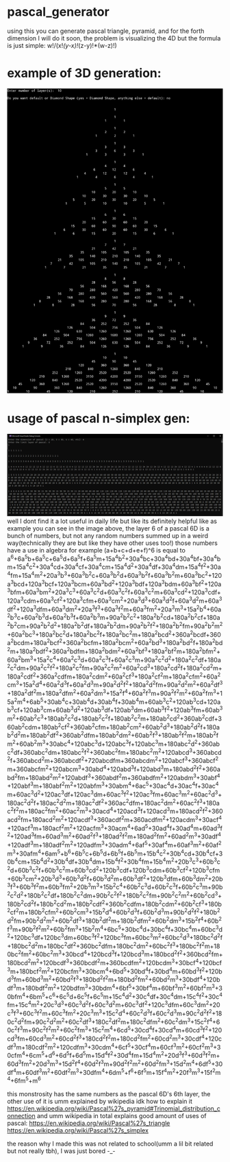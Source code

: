 # pascal_generator
using this you can generate pascal triangle, pyramid, and for the forth dimension I will do it soon, the problem is visualizing the 4D but the formula is just simple: w!/(x!*(y-x)!*(z-y)!*(w-z)!)
# example of 3D generation:
<img src="example.jpg">
<h1>usage of pascal n-simplex gen:</h1>
<img src="exmpl.png">
well I dont find it a lot useful in daily life but like its definitely helpful like as example you can see in the image above, the layer 6 of a pascal 6D is a bunch of numbers, but not any random numbers summed up in a weird way(technically they are but like they have other uses too!) those numbers have a use in algebra for example (a+b+c+d+e+f)^6 is equal to
<br>
a<sup>6</sup>+6a<sup>5</sup>b+6a<sup>5</sup>c+6a<sup>5</sup>d+6a<sup>5</sup>f+6a<sup>5</sup>m+15a<sup>4</sup>b<sup>2</sup>+30a<sup>4</sup>bc+30a<sup>4</sup>bd+30a<sup>4</sup>bf+30a<sup>4</sup>bm+15a<sup>4</sup>c<sup>2</sup>+30a<sup>4</sup>cd+30a<sup>4</sup>cf+30a<sup>4</sup>cm+15a<sup>4</sup>d<sup>2</sup>+30a<sup>4</sup>df+30a<sup>4</sup>dm+15a<sup>4</sup>f<sup>2</sup>+30a<sup>4</sup>fm+15a<sup>4</sup>m<sup>2</sup>+20a<sup>3</sup>b<sup>3</sup>+60a<sup>3</sup>b<sup>2</sup>c+60a<sup>3</sup>b<sup>2</sup>d+60a<sup>3</sup>b<sup>2</sup>f+60a<sup>3</sup>b<sup>2</sup>m+60a<sup>3</sup>bc<sup>2</sup>+120a<sup>3</sup>bcd+120a<sup>3</sup>bcf+120a<sup>3</sup>bcm+60a<sup>3</sup>bd<sup>2</sup>+120a<sup>3</sup>bdf+120a<sup>3</sup>bdm+60a<sup>3</sup>bf<sup>2</sup>+120a<sup>3</sup>bfm+60a<sup>3</sup>bm<sup>2</sup>+20a<sup>3</sup>c<sup>3</sup>+60a<sup>3</sup>c<sup>2</sup>d+60a<sup>3</sup>c<sup>2</sup>f+60a<sup>3</sup>c<sup>2</sup>m+60a<sup>3</sup>cd<sup>2</sup>+120a<sup>3</sup>cdf+120a<sup>3</sup>cdm+60a<sup>3</sup>cf<sup>2</sup>+120a<sup>3</sup>cfm+60a<sup>3</sup>cm<sup>2</sup>+20a<sup>3</sup>d<sup>3</sup>+60a<sup>3</sup>d<sup>2</sup>f+60a<sup>3</sup>d<sup>2</sup>m+60a<sup>3</sup>df<sup>2</sup>+120a<sup>3</sup>dfm+60a<sup>3</sup>dm<sup>2</sup>+20a<sup>3</sup>f<sup>3</sup>+60a<sup>3</sup>f<sup>2</sup>m+60a<sup>3</sup>fm<sup>2</sup>+20a<sup>3</sup>m<sup>3</sup>+15a<sup>2</sup>b<sup>4</sup>+60a<sup>2</sup>b<sup>3</sup>c+60a<sup>2</sup>b<sup>3</sup>d+60a<sup>2</sup>b<sup>3</sup>f+60a<sup>2</sup>b<sup>3</sup>m+90a<sup>2</sup>b<sup>2</sup>c<sup>2</sup>+180a<sup>2</sup>b<sup>2</sup>cd+180a<sup>2</sup>b<sup>2</sup>cf+180a<sup>2</sup>b<sup>2</sup>cm+90a<sup>2</sup>b<sup>2</sup>d<sup>2</sup>+180a<sup>2</sup>b<sup>2</sup>df+180a<sup>2</sup>b<sup>2</sup>dm+90a<sup>2</sup>b<sup>2</sup>f<sup>2</sup>+180a<sup>2</sup>b<sup>2</sup>fm+90a<sup>2</sup>b<sup>2</sup>m<sup>2</sup>+60a<sup>2</sup>bc<sup>3</sup>+180a<sup>2</sup>bc<sup>2</sup>d+180a<sup>2</sup>bc<sup>2</sup>f+180a<sup>2</sup>bc<sup>2</sup>m+180a<sup>2</sup>bcd<sup>2</sup>+360a<sup>2</sup>bcdf+360a<sup>2</sup>bcdm+180a<sup>2</sup>bcf<sup>2</sup>+360a<sup>2</sup>bcfm+180a<sup>2</sup>bcm<sup>2</sup>+60a<sup>2</sup>bd<sup>3</sup>+180a<sup>2</sup>bd<sup>2</sup>f+180a<sup>2</sup>bd<sup>2</sup>m+180a<sup>2</sup>bdf<sup>2</sup>+360a<sup>2</sup>bdfm+180a<sup>2</sup>bdm<sup>2</sup>+60a<sup>2</sup>bf<sup>3</sup>+180a<sup>2</sup>bf<sup>2</sup>m+180a<sup>2</sup>bfm<sup>2</sup>+60a<sup>2</sup>bm<sup>3</sup>+15a<sup>2</sup>c<sup>4</sup>+60a<sup>2</sup>c<sup>3</sup>d+60a<sup>2</sup>c<sup>3</sup>f+60a<sup>2</sup>c<sup>3</sup>m+90a<sup>2</sup>c<sup>2</sup>d<sup>2</sup>+180a<sup>2</sup>c<sup>2</sup>df+180a<sup>2</sup>c<sup>2</sup>dm+90a<sup>2</sup>c<sup>2</sup>f<sup>2</sup>+180a<sup>2</sup>c<sup>2</sup>fm+90a<sup>2</sup>c<sup>2</sup>m<sup>2</sup>+60a<sup>2</sup>cd<sup>3</sup>+180a<sup>2</sup>cd<sup>2</sup>f+180a<sup>2</sup>cd<sup>2</sup>m+180a<sup>2</sup>cdf<sup>2</sup>+360a<sup>2</sup>cdfm+180a<sup>2</sup>cdm<sup>2</sup>+60a<sup>2</sup>cf<sup>3</sup>+180a<sup>2</sup>cf<sup>2</sup>m+180a<sup>2</sup>cfm<sup>2</sup>+60a<sup>2</sup>cm<sup>3</sup>+15a<sup>2</sup>d<sup>4</sup>+60a<sup>2</sup>d<sup>3</sup>f+60a<sup>2</sup>d<sup>3</sup>m+90a<sup>2</sup>d<sup>2</sup>f<sup>2</sup>+180a<sup>2</sup>d<sup>2</sup>fm+90a<sup>2</sup>d<sup>2</sup>m<sup>2</sup>+60a<sup>2</sup>df<sup>3</sup>+180a<sup>2</sup>df<sup>2</sup>m+180a<sup>2</sup>dfm<sup>2</sup>+60a<sup>2</sup>dm<sup>3</sup>+15a<sup>2</sup>f<sup>4</sup>+60a<sup>2</sup>f<sup>3</sup>m+90a<sup>2</sup>f<sup>2</sup>m<sup>2</sup>+60a<sup>2</sup>fm<sup>3</sup>+15a<sup>2</sup>m<sup>4</sup>+6ab<sup>5</sup>+30ab<sup>4</sup>c+30ab<sup>4</sup>d+30ab<sup>4</sup>f+30ab<sup>4</sup>m+60ab<sup>3</sup>c<sup>2</sup>+120ab<sup>3</sup>cd+120ab<sup>3</sup>cf+120ab<sup>3</sup>cm+60ab<sup>3</sup>d<sup>2</sup>+120ab<sup>3</sup>df+120ab<sup>3</sup>dm+60ab<sup>3</sup>f<sup>2</sup>+120ab<sup>3</sup>fm+60ab<sup>3</sup>m<sup>2</sup>+60ab<sup>2</sup>c<sup>3</sup>+180ab<sup>2</sup>c<sup>2</sup>d+180ab<sup>2</sup>c<sup>2</sup>f+180ab<sup>2</sup>c<sup>2</sup>m+180ab<sup>2</sup>cd<sup>2</sup>+360ab<sup>2</sup>cdf+360ab<sup>2</sup>cdm+180ab<sup>2</sup>cf<sup>2</sup>+360ab<sup>2</sup>cfm+180ab<sup>2</sup>cm<sup>2</sup>+60ab<sup>2</sup>d<sup>3</sup>+180ab<sup>2</sup>d<sup>2</sup>f+180ab<sup>2</sup>d<sup>2</sup>m+180ab<sup>2</sup>df<sup>2</sup>+360ab<sup>2</sup>dfm+180ab<sup>2</sup>dm<sup>2</sup>+60ab<sup>2</sup>f<sup>3</sup>+180ab<sup>2</sup>f<sup>2</sup>m+180ab<sup>2</sup>fm<sup>2</sup>+60ab<sup>2</sup>m<sup>3</sup>+30abc<sup>4</sup>+120abc<sup>3</sup>d+120abc<sup>3</sup>f+120abc<sup>3</sup>m+180abc<sup>2</sup>d<sup>2</sup>+360abc<sup>2</sup>df+360abc<sup>2</sup>dm+180abc<sup>2</sup>f<sup>2</sup>+360abc<sup>2</sup>fm+180abc<sup>2</sup>m<sup>2</sup>+120abcd<sup>3</sup>+360abcd<sup>2</sup>f+360abcd<sup>2</sup>m+360abcdf<sup>2</sup>+720abcdfm+360abcdm<sup>2</sup>+120abcf<sup>3</sup>+360abcf<sup>2</sup>m+360abcfm<sup>2</sup>+120abcm<sup>3</sup>+30abd<sup>4</sup>+120abd<sup>3</sup>f+120abd<sup>3</sup>m+180abd<sup>2</sup>f<sup>2</sup>+360abd<sup>2</sup>fm+180abd<sup>2</sup>m<sup>2</sup>+120abdf<sup>3</sup>+360abdf<sup>2</sup>m+360abdfm<sup>2</sup>+120abdm<sup>3</sup>+30abf<sup>4</sup>+120abf<sup>3</sup>m+180abf<sup>2</sup>m<sup>2</sup>+120abfm<sup>3</sup>+30abm<sup>4</sup>+6ac<sup>5</sup>+30ac<sup>4</sup>d+30ac<sup>4</sup>f+30ac<sup>4</sup>m+60ac<sup>3</sup>d<sup>2</sup>+120ac<sup>3</sup>df+120ac<sup>3</sup>dm+60ac<sup>3</sup>f<sup>2</sup>+120ac<sup>3</sup>fm+60ac<sup>3</sup>m<sup>2</sup>+60ac<sup>2</sup>d<sup>3</sup>+180ac<sup>2</sup>d<sup>2</sup>f+180ac<sup>2</sup>d<sup>2</sup>m+180ac<sup>2</sup>df<sup>2</sup>+360ac<sup>2</sup>dfm+180ac<sup>2</sup>dm<sup>2</sup>+60ac<sup>2</sup>f<sup>3</sup>+180ac<sup>2</sup>f<sup>2</sup>m+180ac<sup>2</sup>fm<sup>2</sup>+60ac<sup>2</sup>m<sup>3</sup>+30acd<sup>4</sup>+120acd<sup>3</sup>f+120acd<sup>3</sup>m+180acd<sup>2</sup>f<sup>2</sup>+360acd<sup>2</sup>fm+180acd<sup>2</sup>m<sup>2</sup>+120acdf<sup>3</sup>+360acdf<sup>2</sup>m+360acdfm<sup>2</sup>+120acdm<sup>3</sup>+30acf<sup>4</sup>+120acf<sup>3</sup>m+180acf<sup>2</sup>m<sup>2</sup>+120acfm<sup>3</sup>+30acm<sup>4</sup>+6ad<sup>5</sup>+30ad<sup>4</sup>f+30ad<sup>4</sup>m+60ad<sup>3</sup>f<sup>2</sup>+120ad<sup>3</sup>fm+60ad<sup>3</sup>m<sup>2</sup>+60ad<sup>2</sup>f<sup>3</sup>+180ad<sup>2</sup>f<sup>2</sup>m+180ad<sup>2</sup>fm<sup>2</sup>+60ad<sup>2</sup>m<sup>3</sup>+30adf<sup>4</sup>+120adf<sup>3</sup>m+180adf<sup>2</sup>m<sup>2</sup>+120adfm<sup>3</sup>+30adm<sup>4</sup>+6af<sup>5</sup>+30af<sup>4</sup>m+60af<sup>3</sup>m<sup>2</sup>+60af<sup>2</sup>m<sup>3</sup>+30afm<sup>4</sup>+6am<sup>5</sup>+b<sup>6</sup>+6b<sup>5</sup>c+6b<sup>5</sup>d+6b<sup>5</sup>f+6b<sup>5</sup>m+15b<sup>4</sup>c<sup>2</sup>+30b<sup>4</sup>cd+30b<sup>4</sup>cf+30b<sup>4</sup>cm+15b<sup>4</sup>d<sup>2</sup>+30b<sup>4</sup>df+30b<sup>4</sup>dm+15b<sup>4</sup>f<sup>2</sup>+30b<sup>4</sup>fm+15b<sup>4</sup>m<sup>2</sup>+20b<sup>3</sup>c<sup>3</sup>+60b<sup>3</sup>c<sup>2</sup>d+60b<sup>3</sup>c<sup>2</sup>f+60b<sup>3</sup>c<sup>2</sup>m+60b<sup>3</sup>cd<sup>2</sup>+120b<sup>3</sup>cdf+120b<sup>3</sup>cdm+60b<sup>3</sup>cf<sup>2</sup>+120b<sup>3</sup>cfm+60b<sup>3</sup>cm<sup>2</sup>+20b<sup>3</sup>d<sup>3</sup>+60b<sup>3</sup>d<sup>2</sup>f+60b<sup>3</sup>d<sup>2</sup>m+60b<sup>3</sup>df<sup>2</sup>+120b<sup>3</sup>dfm+60b<sup>3</sup>dm<sup>2</sup>+20b<sup>3</sup>f<sup>3</sup>+60b<sup>3</sup>f<sup>2</sup>m+60b<sup>3</sup>fm<sup>2</sup>+20b<sup>3</sup>m<sup>3</sup>+15b<sup>2</sup>c<sup>4</sup>+60b<sup>2</sup>c<sup>3</sup>d+60b<sup>2</sup>c<sup>3</sup>f+60b<sup>2</sup>c<sup>3</sup>m+90b<sup>2</sup>c<sup>2</sup>d<sup>2</sup>+180b<sup>2</sup>c<sup>2</sup>df+180b<sup>2</sup>c<sup>2</sup>dm+90b<sup>2</sup>c<sup>2</sup>f<sup>2</sup>+180b<sup>2</sup>c<sup>2</sup>fm+90b<sup>2</sup>c<sup>2</sup>m<sup>2</sup>+60b<sup>2</sup>cd<sup>3</sup>+180b<sup>2</sup>cd<sup>2</sup>f+180b<sup>2</sup>cd<sup>2</sup>m+180b<sup>2</sup>cdf<sup>2</sup>+360b<sup>2</sup>cdfm+180b<sup>2</sup>cdm<sup>2</sup>+60b<sup>2</sup>cf<sup>3</sup>+180b<sup>2</sup>cf<sup>2</sup>m+180b<sup>2</sup>cfm<sup>2</sup>+60b<sup>2</sup>cm<sup>3</sup>+15b<sup>2</sup>d<sup>4</sup>+60b<sup>2</sup>d<sup>3</sup>f+60b<sup>2</sup>d<sup>3</sup>m+90b<sup>2</sup>d<sup>2</sup>f<sup>2</sup>+180b<sup>2</sup>d<sup>2</sup>fm+90b<sup>2</sup>d<sup>2</sup>m<sup>2</sup>+60b<sup>2</sup>df<sup>3</sup>+180b<sup>2</sup>df<sup>2</sup>m+180b<sup>2</sup>dfm<sup>2</sup>+60b<sup>2</sup>dm<sup>3</sup>+15b<sup>2</sup>f<sup>4</sup>+60b<sup>2</sup>f<sup>3</sup>m+90b<sup>2</sup>f<sup>2</sup>m<sup>2</sup>+60b<sup>2</sup>fm<sup>3</sup>+15b<sup>2</sup>m<sup>4</sup>+6bc<sup>5</sup>+30bc<sup>4</sup>d+30bc<sup>4</sup>f+30bc<sup>4</sup>m+60bc<sup>3</sup>d<sup>2</sup>+120bc<sup>3</sup>df+120bc<sup>3</sup>dm+60bc<sup>3</sup>f<sup>2</sup>+120bc<sup>3</sup>fm+60bc<sup>3</sup>m<sup>2</sup>+60bc<sup>2</sup>d<sup>3</sup>+180bc<sup>2</sup>d<sup>2</sup>f+180bc<sup>2</sup>d<sup>2</sup>m+180bc<sup>2</sup>df<sup>2</sup>+360bc<sup>2</sup>dfm+180bc<sup>2</sup>dm<sup>2</sup>+60bc<sup>2</sup>f<sup>3</sup>+180bc<sup>2</sup>f<sup>2</sup>m+180bc<sup>2</sup>fm<sup>2</sup>+60bc<sup>2</sup>m<sup>3</sup>+30bcd<sup>4</sup>+120bcd<sup>3</sup>f+120bcd<sup>3</sup>m+180bcd<sup>2</sup>f<sup>2</sup>+360bcd<sup>2</sup>fm+180bcd<sup>2</sup>m<sup>2</sup>+120bcdf<sup>3</sup>+360bcdf<sup>2</sup>m+360bcdfm<sup>2</sup>+120bcdm<sup>3</sup>+30bcf<sup>4</sup>+120bcf<sup>3</sup>m+180bcf<sup>2</sup>m<sup>2</sup>+120bcfm<sup>3</sup>+30bcm<sup>4</sup>+6bd<sup>5</sup>+30bd<sup>4</sup>f+30bd<sup>4</sup>m+60bd<sup>3</sup>f<sup>2</sup>+120bd<sup>3</sup>fm+60bd<sup>3</sup>m<sup>2</sup>+60bd<sup>2</sup>f<sup>3</sup>+180bd<sup>2</sup>f<sup>2</sup>m+180bd<sup>2</sup>fm<sup>2</sup>+60bd<sup>2</sup>m<sup>3</sup>+30bdf<sup>4</sup>+120bdf<sup>3</sup>m+180bdf<sup>2</sup>m<sup>2</sup>+120bdfm<sup>3</sup>+30bdm<sup>4</sup>+6bf<sup>5</sup>+30bf<sup>4</sup>m+60bf<sup>3</sup>m<sup>2</sup>+60bf<sup>2</sup>m<sup>3</sup>+30bfm<sup>4</sup>+6bm<sup>5</sup>+c<sup>6</sup>+6c<sup>5</sup>d+6c<sup>5</sup>f+6c<sup>5</sup>m+15c<sup>4</sup>d<sup>2</sup>+30c<sup>4</sup>df+30c<sup>4</sup>dm+15c<sup>4</sup>f<sup>2</sup>+30c<sup>4</sup>fm+15c<sup>4</sup>m<sup>2</sup>+20c<sup>3</sup>d<sup>3</sup>+60c<sup>3</sup>d<sup>2</sup>f+60c<sup>3</sup>d<sup>2</sup>m+60c<sup>3</sup>df<sup>2</sup>+120c<sup>3</sup>dfm+60c<sup>3</sup>dm<sup>2</sup>+20c<sup>3</sup>f<sup>3</sup>+60c<sup>3</sup>f<sup>2</sup>m+60c<sup>3</sup>fm<sup>2</sup>+20c<sup>3</sup>m<sup>3</sup>+15c<sup>2</sup>d<sup>4</sup>+60c<sup>2</sup>d<sup>3</sup>f+60c<sup>2</sup>d<sup>3</sup>m+90c<sup>2</sup>d<sup>2</sup>f<sup>2</sup>+180c<sup>2</sup>d<sup>2</sup>fm+90c<sup>2</sup>d<sup>2</sup>m<sup>2</sup>+60c<sup>2</sup>df<sup>3</sup>+180c<sup>2</sup>df<sup>2</sup>m+180c<sup>2</sup>dfm<sup>2</sup>+60c<sup>2</sup>dm<sup>3</sup>+15c<sup>2</sup>f<sup>4</sup>+60c<sup>2</sup>f<sup>3</sup>m+90c<sup>2</sup>f<sup>2</sup>m<sup>2</sup>+60c<sup>2</sup>fm<sup>3</sup>+15c<sup>2</sup>m<sup>4</sup>+6cd<sup>5</sup>+30cd<sup>4</sup>f+30cd<sup>4</sup>m+60cd<sup>3</sup>f<sup>2</sup>+120cd<sup>3</sup>fm+60cd<sup>3</sup>m<sup>2</sup>+60cd<sup>2</sup>f<sup>3</sup>+180cd<sup>2</sup>f<sup>2</sup>m+180cd<sup>2</sup>fm<sup>2</sup>+60cd<sup>2</sup>m<sup>3</sup>+30cdf<sup>4</sup>+120cdf<sup>3</sup>m+180cdf<sup>2</sup>m<sup>2</sup>+120cdfm<sup>3</sup>+30cdm<sup>4</sup>+6cf<sup>5</sup>+30cf<sup>4</sup>m+60cf<sup>3</sup>m<sup>2</sup>+60cf<sup>2</sup>m<sup>3</sup>+30cfm<sup>4</sup>+6cm<sup>5</sup>+d<sup>6</sup>+6d<sup>5</sup>f+6d<sup>5</sup>m+15d<sup>4</sup>f<sup>2</sup>+30d<sup>4</sup>fm+15d<sup>4</sup>m<sup>2</sup>+20d<sup>3</sup>f<sup>3</sup>+60d<sup>3</sup>f<sup>2</sup>m+60d<sup>3</sup>fm<sup>2</sup>+20d<sup>3</sup>m<sup>3</sup>+15d<sup>2</sup>f<sup>4</sup>+60d<sup>2</sup>f<sup>3</sup>m+90d<sup>2</sup>f<sup>2</sup>m<sup>2</sup>+60d<sup>2</sup>fm<sup>3</sup>+15d<sup>2</sup>m<sup>4</sup>+6df<sup>5</sup>+30df<sup>4</sup>m+60df<sup>3</sup>m<sup>2</sup>+60df<sup>2</sup>m<sup>3</sup>+30dfm<sup>4</sup>+6dm<sup>5</sup>+f<sup>6</sup>+6f<sup>5</sup>m+15f<sup>4</sup>m<sup>2</sup>+20f<sup>3</sup>m<sup>3</sup>+15f<sup>2</sup>m<sup>4</sup>+6fm<sup>5</sup>+m<sup>6</sup>

this monstrosity has the same numbers as the pascal 6D's 6th layer, the other use of it is umm explained by wikipedia idk how to explain it
https://en.wikipedia.org/wiki/Pascal%27s_pyramid#Trinomial_distribution_connection
and umm wikipedia in total explains good amount of uses of pascal: https://en.wikipedia.org/wiki/Pascal%27s_triangle
https://en.wikipedia.org/wiki/Pascal%27s_simplex

the reason why I made this was not related to school(umm a lil bit related but not really tbh), I was just bored -_-
